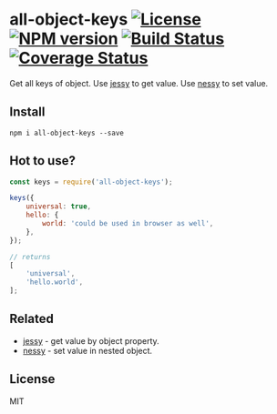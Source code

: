 # all-object-keys [![License][LicenseIMGURL]][LicenseURL] [![NPM version][NPMIMGURL]][NPMURL] [![Build Status][BuildStatusIMGURL]][BuildStatusURL] [![Coverage Status][CoverageIMGURL]][CoverageURL]

Get all keys of object. Use [jessy](https://github.com/coderaiser/jessy "jessy") to get value.
Use [nessy](https://github.com/coderaiser/nessy "nessy") to set value.

## Install

`npm i all-object-keys --save`

## Hot to use?

```js
const keys = require('all-object-keys');

keys({
    universal: true,
    hello: {
        world: 'could be used in browser as well',
    },
});

// returns
[
    'universal',
    'hello.world',
];
```

## Related

- [jessy](https://github.com/coderaiser/jessy "jessy") - get value by object property.
- [nessy](https://github.com/coderaiser/nessy "nessy") - set value in nested object.

## License

MIT

[NPMIMGURL]: https://img.shields.io/npm/v/all-object-keys.svg?style=flat
[BuildStatusIMGURL]: https://img.shields.io/travis/coderaiser/all-object-keys/master.svg?style=flat
[LicenseIMGURL]: https://img.shields.io/badge/license-MIT-317BF9.svg?style=flat
[NPMURL]: https://npmjs.org/package/all-object-keys "npm"
[BuildStatusURL]: https://travis-ci.org/coderaiser/all-object-keys "Build Status"
[LicenseURL]: https://tldrlegal.com/license/mit-license "MIT License"
[CoverageURL]: https://coveralls.io/github/coderaiser/all-object-keys?branch=master
[CoverageIMGURL]: https://coveralls.io/repos/coderaiser/all-object-keys/badge.svg?branch=master&service=github
